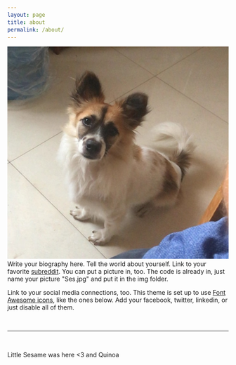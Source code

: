 ```yaml
---
layout: page
title: about
permalink: /about/
---
```


<img class="col one right" src="/img/Ses.jpg">    

<br/>
Write your biography here. Tell the world about yourself. Link to your favorite <a href="http://reddit.com" target="blank">subreddit</a>. You can put a picture in, too. The code is already in, just name your picture "Ses.jpg" and put it in the img folder. 

Link to your social media connections, too. This theme is set up to use <a href="http://fortawesome.github.io/Font-Awesome/" target="blank">Font Awesome icons</a>, like the ones below. Add your facebook, twitter, linkedin, or just disable all of them. 


<br/>
<hr/>
<br/>
<span class="contacticon center">
	<a href="https://github.com/regineerika" target="_blank"><i class="fa fa-github-square"></i></a>
	<a href="https://www.instagram.com/regine_erika/" target="_blank"><i class="fa fa-instagram"></i></a>
	<object data="resume.pdf" type="application/pdf" width="100%" height="800px"> 
  	<p><a href="/img/WechatQR.pdf" target="_blank"><i class="fa fa-weixin"></i></a></p>  
	</object>
</span>


<div class="col three caption">
	Little Sesame was here <3 and Quinoa
</div>


